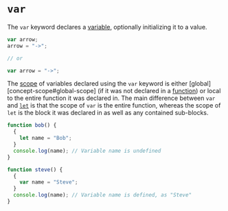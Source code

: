 # `var`

The `var` keyword declares a [variable][concept-variable], optionally initializing it to a value.
```javascript
var arrow;
arrow = "->";

// or

var arrow = "->";
```

The [scope][concept-scope] of variables declared using the `var` keyword is either [global][concept-scope#global-scope] (if it was not declared in a [function][keyword-function]) or local to the entire function it was declared in. The main difference between `var` and [`let`][keyword-let] is that the scope of `var` is the entire function, whereas the scope of `let` is the block it was declared in as well as any contained sub-blocks.
```javascript
function bob() {
  {
    let name = "Bob";
  }
  console.log(name); // Variable name is undefined
}
```

```javascript
function steve() {
  {
    var name = "Steve";
  }
  console.log(name); // Variable name is defined, as "Steve"
}
```

[keyword-function]: ./function.md
[keyword-let]: ./let.md
[concept-scope]: ../info/scope.md
[concept-variable]: ../../../../reference/concepts/variables.md
